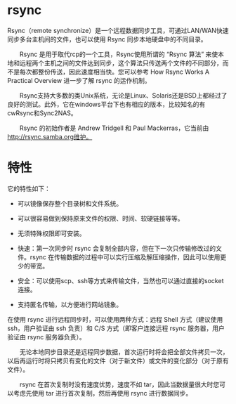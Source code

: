 # rsync
Rsync（remote synchronize）是一个远程数据同步工具，可通过LAN/WAN快速同步多台主机间的文件，也可以使用 Rsync 同步本地硬盘中的不同目录。 

　　Rsync 是用于取代rcp的一个工具，Rsync使用所谓的 “Rsync 算法” 来使本地和远程两个主机之间的文件达到同步，这个算法只传送两个文件的不同部分，而不是每次都整份传送，因此速度相当快。您可以参考 How Rsync Works A Practical Overview 进一步了解 rsync 的运作机制。

　　Rsync支持大多数的类Unix系统，无论是Linux、Solaris还是BSD上都经过了良好的测试。此外，它在windows平台下也有相应的版本，比较知名的有cwRsync和Sync2NAS。

　　Rsync 的初始作者是 Andrew Tridgell 和 Paul Mackerras，它当前由 http://rsync.samba.org维护。

# 特性
它的特性如下：

* 可以镜像保存整个目录树和文件系统。

* 可以很容易做到保持原来文件的权限、时间、软硬链接等等。

* 无须特殊权限即可安装。

* 快速：第一次同步时 rsync 会复制全部内容，但在下一次只传输修改过的文件。rsync 在传输数据的过程中可以实行压缩及解压缩操作，因此可以使用更少的带宽。

* 安全：可以使用scp、ssh等方式来传输文件，当然也可以通过直接的socket连接。

* 支持匿名传输，以方便进行网站镜象。

在使用 rsync 进行远程同步时，可以使用两种方式：远程 Shell 方式（建议使用 ssh，用户验证由 ssh 负责）和 C/S 方式（即客户连接远程 rsync 服务器，用户验证由 rsync 服务器负责）。

　　无论本地同步目录还是远程同步数据，首次运行时将会把全部文件拷贝一次，以后再运行时将只拷贝有变化的文件（对于新文件）或文件的变化部分（对于原有文件）。

　　rsync 在首次复制时没有速度优势，速度不如 tar，因此当数据量很大时您可以考虑先使用 tar 进行首次复制，然后再使用 rsync 进行数据同步。


